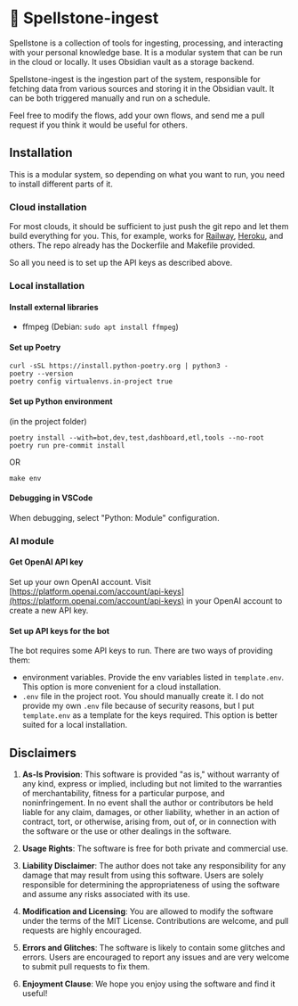 # 💎 Spellstone-ingest
Spellstone is a collection of tools for ingesting, processing, and interacting with your personal knowledge base. It is a modular system that can be run in the cloud or locally. It uses Obsidian vault as a storage backend.

Spellstone-ingest is the ingestion part of the system, responsible for fetching data from various sources and storing it in the Obsidian vault. It can be both triggered manually and run on a schedule.

Feel free to modify the flows, add your own flows, and send me a pull request if you think it would be useful for others.

## Installation
This is a modular system, so depending on what you want to run, you need to install different parts of it.

### Cloud installation
For most clouds, it should be sufficient to just push the git repo and let them build everything for you. This, for example, works for [Railway](https://railway.app/), [Heroku](https://www.heroku.com/), and others. The repo already has the Dockerfile and Makefile provided.

So all you need is to set up the API keys as described above.

### Local installation
#### Install external libraries
- ffmpeg (Debian: `sudo apt install ffmpeg`)

#### Set up Poetry
```console
curl -sSL https://install.python-poetry.org | python3 -
poetry --version
poetry config virtualenvs.in-project true
```

#### Set up Python environment
(in the project folder)
```console
poetry install --with=bot,dev,test,dashboard,etl,tools --no-root
poetry run pre-commit install
```
OR
```console
make env
```

#### Debugging in VSCode
When debugging, select "Python: Module" configuration.

### AI module

#### Get OpenAI API key
Set up your own OpenAI account. Visit [https://platform.openai.com/account/api-keys](https://platform.openai.com/account/api-keys) in your OpenAI account to create a new API key.

#### Set up API keys for the bot
The bot requires some API keys to run. There are two ways of providing them:
- environment variables. Provide the env variables listed in `template.env`. This option is more convenient for a cloud installation.
- `.env` file in the project root. You should manually create it. I do not provide my own `.env` file because of security reasons, but I put `template.env` as a template for the keys required. This option is better suited for a local installation.

## Disclaimers

1. **As-Is Provision**: This software is provided "as is," without warranty of any kind, express or implied, including but not limited to the warranties of merchantability, fitness for a particular purpose, and noninfringement. In no event shall the author or contributors be held liable for any claim, damages, or other liability, whether in an action of contract, tort, or otherwise, arising from, out of, or in connection with the software or the use or other dealings in the software.

2. **Usage Rights**: The software is free for both private and commercial use.

3. **Liability Disclaimer**: The author does not take any responsibility for any damage that may result from using this software. Users are solely responsible for determining the appropriateness of using the software and assume any risks associated with its use.

4. **Modification and Licensing**: You are allowed to modify the software under the terms of the MIT License. Contributions are welcome, and pull requests are highly encouraged.

5. **Errors and Glitches**: The software is likely to contain some glitches and errors. Users are encouraged to report any issues and are very welcome to submit pull requests to fix them.

6. **Enjoyment Clause**: We hope you enjoy using the software and find it useful!
